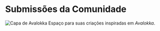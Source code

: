 # Submissões da Comunidade
![Capa de Avalokka](capa-avalokka.jpg)
Espaço para suas criações inspiradas em *Avalokka*.
